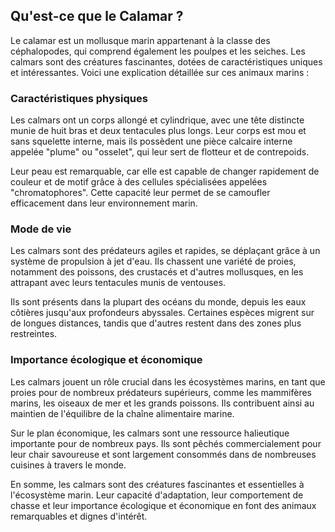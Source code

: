 ## Qu'est-ce que le Calamar ?

Le calamar est un mollusque marin appartenant à la classe des céphalopodes, qui comprend également les poulpes et les seiches. Les calmars sont des créatures fascinantes, dotées de caractéristiques uniques et intéressantes. Voici une explication détaillée sur ces animaux marins :

### Caractéristiques physiques

Les calmars ont un corps allongé et cylindrique, avec une tête distincte munie de huit bras et deux tentacules plus longs. Leur corps est mou et sans squelette interne, mais ils possèdent une pièce calcaire interne appelée "plume" ou "osselet", qui leur sert de flotteur et de contrepoids.

Leur peau est remarquable, car elle est capable de changer rapidement de couleur et de motif grâce à des cellules spécialisées appelées "chromatophores". Cette capacité leur permet de se camoufler efficacement dans leur environnement marin.

### Mode de vie

Les calmars sont des prédateurs agiles et rapides, se déplaçant grâce à un système de propulsion à jet d'eau. Ils chassent une variété de proies, notamment des poissons, des crustacés et d'autres mollusques, en les attrapant avec leurs tentacules munis de ventouses.

Ils sont présents dans la plupart des océans du monde, depuis les eaux côtières jusqu'aux profondeurs abyssales. Certaines espèces migrent sur de longues distances, tandis que d'autres restent dans des zones plus restreintes.

### Importance écologique et économique

Les calmars jouent un rôle crucial dans les écosystèmes marins, en tant que proies pour de nombreux prédateurs supérieurs, comme les mammifères marins, les oiseaux de mer et les grands poissons. Ils contribuent ainsi au maintien de l'équilibre de la chaîne alimentaire marine.

Sur le plan économique, les calmars sont une ressource halieutique importante pour de nombreux pays. Ils sont pêchés commercialement pour leur chair savoureuse et sont largement consommés dans de nombreuses cuisines à travers le monde.

En somme, les calmars sont des créatures fascinantes et essentielles à l'écosystème marin. Leur capacité d'adaptation, leur comportement de chasse et leur importance écologique et économique en font des animaux remarquables et dignes d'intérêt.